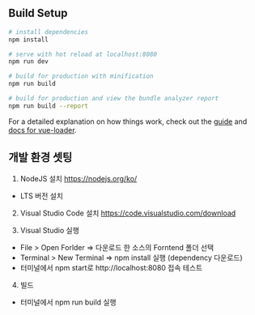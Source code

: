 
## Build Setup

``` bash
# install dependencies
npm install

# serve with hot reload at localhost:8080
npm run dev

# build for production with minification
npm run build

# build for production and view the bundle analyzer report
npm run build --report
```

For a detailed explanation on how things work, check out the [guide](http://vuejs-templates.github.io/webpack/) and [docs for vue-loader](http://vuejs.github.io/vue-loader).

## 개발 환경 셋팅

1. NodeJS 설치
https://nodejs.org/ko/
- LTS 버전 설치

2. Visual Studio Code 설치
https://code.visualstudio.com/download

3. Visual Studio 실행
- File > Open Forlder => 다운로드 한 소스의 Forntend 폴더 선택
- Terminal > New Terminal => npm install 실행 (dependency 다운로드)
- 터미널에서 npm start로 http://localhost:8080 접속 테스트

4. 빌드
- 터미널에서 npm run build 실행

